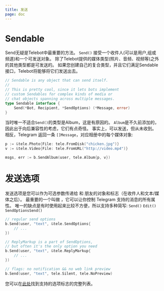 ```yaml
---
title: 发送
page: doc
---
```


# Sendable

Send无疑是Telebot中最重要的方法。 `Send()` 接受一个收件人(可以是用户,组或频道)和一个可发送对象。 除了Telebot提供的媒体类型(照片、音频、视频等)之外的其他类型都是可发送的。 如果您创建自己的复合类型，并且它们满足Sendable接口，Telebot将能够将它们发送出去。

```go
// Sendable is any object that can send itself.
//
// This is pretty cool, since it lets bots implement
// custom Sendables for complex kinds of media or
// chat objects spanning across multiple messages.
type Sendable interface {
	Send(*Bot, Recipient, *SendOptions) (*Message, error)
}
```

当时唯一不适合`Send()`的类型是Album，这是有原因的。 `Album`是不久前添加的，因此出于向后兼容性的考虑，它们有点奇怪。 事实上，可以发送，但从未收到。 相反，Telegram 返回一条 `[]Message`，对应相册中的每个媒体对象:
```go
p := &tele.Photo{File: tele.FromDisk("chicken.jpg")}
v := &tele.Video{File: tele.FromURL("http://video.mp4")}

msgs, err := b.SendAlbum(user, tele.Album{p, v})
```

# 发送选项

发送选项是您可以作为可选参数传递给 和 朋友的对象和标志（在收件人和文本/媒体之后）。 最重要的一个叫做 ，它可以让你控制 Telegram 支持的消息的所有属性。 唯一的缺点是有时使用起来比较不方便，所以支持多种简写: `Send()` `Edit()` `SendOptionsSend()`
```go
// regular send options
b.Send(user, "text", &tele.SendOptions{
	// ...
})

// ReplyMarkup is a part of SendOptions,
// but often it's the only option you need
b.Send(user, "text", &tele.ReplyMarkup{
	// ...
})

// flags: no notification && no web link preview
b.Send(user, "text", tele.Silent, tele.NoPreview)
```

您可以在[此处](https://pkg.go.dev/github.com/3JoB/telebot/v2#Option)找到支持的选项标志的完整列表。